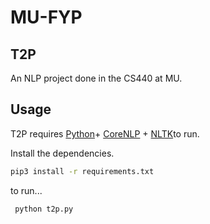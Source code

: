 # MU-FYP
## T2P

An NLP project done in the CS440 at MU.

## Usage

T2P requires [Python](https://www.python.org/)+ [CoreNLP](https://stanfordnlp.github.io/CoreNLP/) + [NLTK](https://www.nltk.org/)to run.

Install the dependencies.

```sh
pip3 install -r requirements.txt
```

to run...

```sh
 python t2p.py
```



